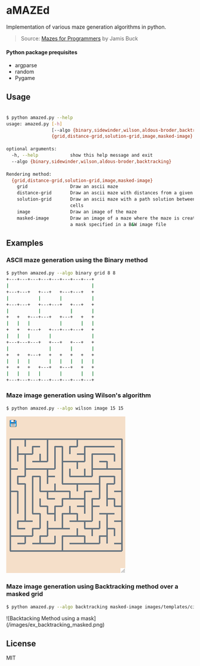 # aMAZEd

Implementation of various maze generation algorithms in python. 

> Source: [Mazes for Programmers][REF1] by Jamis Buck

#### Python package prequisites
* argparse
* random
* Pygame

## Usage

```sh

$ python amazed.py --help
usage: amazed.py [-h]
                 [--algo {binary,sidewinder,wilson,aldous-broder,backtracking}]
                 {grid,distance-grid,solution-grid,image,masked-image} ...

optional arguments:
  -h, --help            show this help message and exit
  --algo {binary,sidewinder,wilson,aldous-broder,backtracking}

Rendering method:
  {grid,distance-grid,solution-grid,image,masked-image}
    grid                Draw an ascii maze
    distance-grid       Draw an ascii maze with distances from a given cell
    solution-grid       Draw an ascii maze with a path solution between two
                        cells
    image               Draw an image of the maze
    masked-image        Draw an image of a maze where the maze is created from
                        a mask specified in a B&W image file
```

## Examples

### ASCII maze generation using the Binary method

```sh
$ python amazed.py --algo binary grid 8 8
+---+---+---+---+---+---+---+---+
|                               |
+---+---+   +---+   +---+---+   +
|           |       |           |
+---+---+   +---+---+   +---+   +
|           |           |       |
+   +   +---+---+   +---+   +   +
|   |   |           |       |   |
+   +   +---+   +---+---+---+   +
|   |   |       |               |
+---+---+---+   +---+   +---+   +
|               |       |       |
+   +   +---+   +   +   +   +   +
|   |   |       |   |   |   |   |
+   +   +   +---+   +---+   +   +
|   |   |   |       |       |   |
+---+---+---+---+---+---+---+---+
```

### Maze image generation using Wilson's algorithm

```sh
$ python amazed.py --algo wilson image 15 15
```

![Wilson Method](/images/ex_wilson.png)

### Maze image generation using Backtracking method over a masked grid

```sh
$ python amazed.py --algo backtracking masked-image images/templates/circle.png
```

![Backtacking Method using a mask] (/images/ex_backtracking_masked.png)


License
----
MIT

[REF1]: https://www.amazon.com/Mazes-Programmers-Twisty-Little-Passages/dp/1680500554

